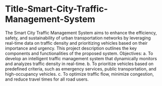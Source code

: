 # Title-Smart-City-Traffic-Management-System
The Smart City Traffic Management System aims to enhance the efficiency, safety, and sustainability of urban transportation networks by leveraging real-time data on traffic density and prioritizing vehicles based on their importance and urgency. This project description outlines the key components and functionalities of the proposed system.
Objectives:
a. To develop an intelligent traffic management system that dynamically monitors and analyzes traffic density in real-time.
b. To prioritize vehicles based on predefined criteria, such as emergency services, public transportation, and high-occupancy vehicles.
c. To optimize traffic flow, minimize congestion, and reduce travel times for all road users.

